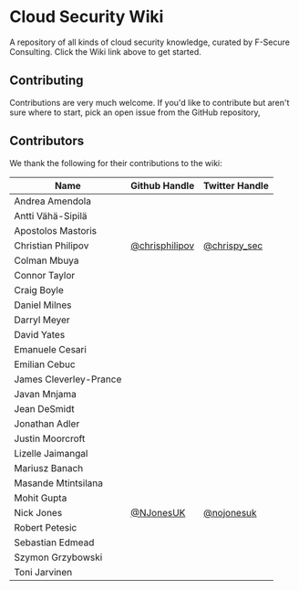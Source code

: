 # Cloud Security Wiki

A repository of all kinds of cloud security knowledge, curated by F-Secure Consulting. Click the Wiki link above to get started.

## Contributing

Contributions are very much welcome. If you'd like to contribute but aren't sure where to start, pick an open issue from the GitHub repository, 

## Contributors

We thank the following for their contributions to the wiki:

| Name | Github Handle | Twitter Handle |
| ---- | ------------- | -------------- |
| Andrea Amendola |  |  |
| Antti Vähä-Sipilä |  |  |
| Apostolos Mastoris |  |  |
| Christian Philipov | [@chrisphilipov](https://github.com/chrisphilipov) | [@chrispy_sec](https://twitter.com/chrispy_sec) |
| Colman Mbuya |  |  |
| Connor Taylor |  |  |
| Craig Boyle |  |  |
| Daniel Milnes |  |  |
| Darryl Meyer |  |  |
| David Yates |  |  |
| Emanuele Cesari |  |  |
| Emilian Cebuc |  |  |
| James Cleverley-Prance |  |  |
| Javan Mnjama |  |  |
| Jean DeSmidt |  |  |
| Jonathan Adler |  |  |
| Justin Moorcroft |  |  |
| Lizelle Jaimangal |  |  |
| Mariusz Banach |  |  |
| Masande Mtintsilana |  |  |
| Mohit Gupta |  |  |
| Nick Jones | [@NJonesUK](https://github.com/NJonesUK) | [@nojonesuk](https://twitter.com/nojonesuk) |
| Robert Petesic |  |  |
| Sebastian Edmead |  |  |
| Szymon Grzybowski |  |  |
| Toni Jarvinen |  |  |
